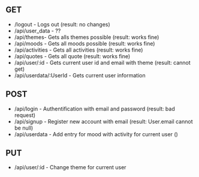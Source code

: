 ## GET  
* /logout  - Logs out  (result: no changes)
* /api/user_data - ??  
* /api/themes- Gets alls themes possible  (result: works fine)
* /api/moods - Gets all moods possible  (result: works fine)
* /api/activities - Gets all activities  (result: works fine)
* /api/quotes - Gets all quote  (result: works fine)
* /api/user/:id  - Gets current user id and email with theme  (result: cannot get)
* /api/userdata/:UserId - Gets current user information  

## POST   
* /api/login  - Authentification with email and password  (result: bad request)
* /api/signup - Register new account with email  (result: User.email cannot be null)
* /api/userdata - Add entry for mood with activity for current user ()

## PUT  
* /api/user/:id - Change theme for current user  